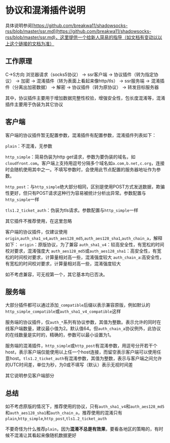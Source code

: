 # 协议和混淆插件说明

具体说明参阅[https://github.com/breakwa11/shadowsocks-rss/blob/master/ssr.md](https://github.com/breakwa11/shadowsocks-rss/blob/master/ssr.md)，这里提供一个给新人简易的指导（如文档有变动以以上这个链接的文档为准）

## 工作原理

C->S方向
浏览器请求（socks5协议） -> ssr客户端 -> 协议插件（转为指定协议） -> 加密 -> 混淆插件（转为表面上看起来像http/tls） -> ssr服务端 -> 混淆插件（分离出加密数据） -> 解密 -> 协议插件（转为原协议） -> 转发目标服务器

其中，协议插件主要用于增加数据完整性校验，增强安全性，包长度混淆等，混淆插件主要用于伪装为其它协议

## 客户端

客户端的协议插件暂无配置参数，混淆插件有配置参数，混淆插件列表如下：

`plain`：不混淆，无参数

`http_simple`：简易伪装为http get请求，参数为要伪装的域名，如`cloudfront.com`。客户端上支持用逗号分隔多个域名如`a.com,b.net,c.org`，连接时会随机使用其中之一。不填写参数时，会使用此节点配置的服务器地址作为参数。

`http_post`：与`http_simple`绝大部分相同，区别是使用POST方式发送数据，欺骗性更好，但只有POST请求这种行为容易被统计分析出异常。参数配置与`http_simple`一样

`tls1.2_ticket_auth`：伪装为tls请求。参数配置与`http_simple`一样

其它插件不推荐使用，在这里忽略

客户端的协议插件，仅建议使用`origin`,`auth_sha1_v4`,`auth_aes128_md5`,`auth_aes128_sha1`,`auth_chain_a`，解释如下：
`origin`：原版协议，为了兼容
`auth_sha1_v4`：较高安全性，有宽松的时间校对要求，混淆强度大
`auth_aes128_md5`或`auth_aes128_sha1`：高安全性，有宽松的时间校对要求，计算量相对高一些，混淆强度较大
`auth_chain_a`:高安全性，有宽松的时间校对要求，计算量相对高一些，混淆强度较大

如不考虑兼容，可无视第一个，其它基本均已否决。

## 服务端

大部分插件都可以通过添加`_compatible`后缀以表示兼容原版，例如默认的`http_simple_compatible`或`auth_sha1_v4_compatible`这样

服务端的协议插件，仅`auth_*`系列有协议参数，其值为整数。表示允许的同时在线客户端数量，建议最小值为2。默认值64。但`auth_chain_a`协议例外，此协议的在线数量是实时的，精确的，参数可以最小设置为1。

服务端的混淆插件，`http_simple`或`http_post`有混淆参数，用逗号分开若干个host，表示客户端仅能使用以上任一个host连接，而留空表示客户端可以使用任意host。`tls1.2_ticket_auth`有混淆参数，其值为整数，表示与客户端之间允许的UTC时间差，单位为秒，为0或不填写（默认）表示无视时间差

其它说明参见客户端部分

## 总结

如不考虑原版的情况下，推荐使用的协议，只有`auth_sha1_v4`和`auth_aes128_md5`和`auth_aes128_sha1`和`auth_chain_a`，推荐使用的混淆只有`plain`,`http_simple`,`http_post`,`tls1.2_ticket_auth`

不要奇怪为什么推荐`plain`，因为**混淆不总是有效果**，要看各地区的策略的，有时候不混淆让其看起来像随机数据更好